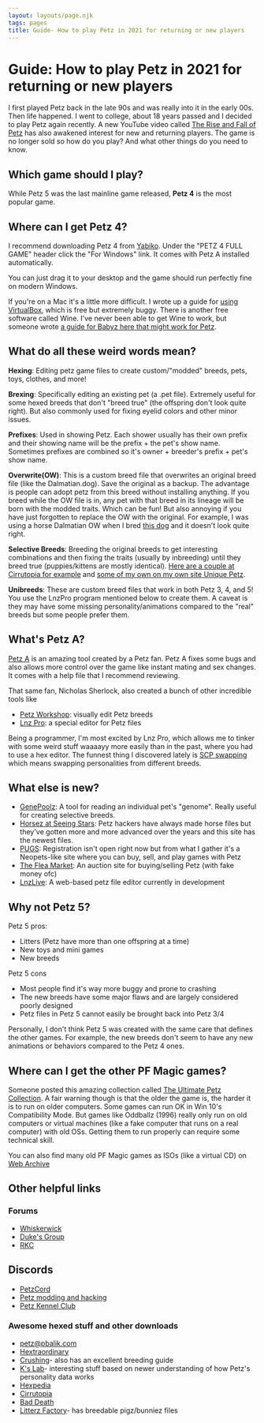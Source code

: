 ```yaml
---
layout: layouts/page.njk
tags: pages
title: Guide- How to play Petz in 2021 for returning or new players
---
```


# Guide: How to play Petz in 2021 for returning or new players

I first played Petz back in the late 90s and was really into it in the early 00s. Then life happened. I went to college, about 18 years passed and I decided to play Petz again recently. A new YouTube video called [The Rise and Fall of Petz](https://www.youtube.com/watch?v=4th4aokukRc) has also awakened interest for new and returning players. The game is no longer sold so how do you play? And what other things do you need to know.

## Which game should I play?

While Petz 5 was the last mainline game released, **Petz 4** is the most popular game.

## Where can I get Petz 4?

I recommend downloading Petz 4 from [Yabiko](https://reflettage.wixsite.com/yabiko/download). Under the "PETZ 4 FULL GAME" header click the "For Windows" link. It comes with Petz A installed automatically.

You can just drag it to your desktop and the game should run perfectly fine on modern Windows.

If you're on a Mac it's a little more difficult. I wrote up a guide for [using VirtualBox](https://petz.glitch.me/vm-tips.html), which is free but extremely buggy. There is another free software called Wine. I've never been able to get Wine to work, but someone wrote [a guide for Babyz here that might work for Petz](https://babyz.org/tutorials/mac.html).

## What do all these weird words mean?

**Hexing**: Editing petz game files to create custom/"modded" breeds, pets, toys, clothes, and more!

**Brexing**: Specifically editing an existing pet (a .pet file). Extremely useful for some hexed breeds that don't "breed true" (the offspring don't look quite right). But also commonly used for fixing eyelid colors and other minor issues.

**Prefixes**: Used in showing Petz. Each shower usually has their own prefix and their showing name will be the prefix + the pet's show name. Sometimes prefixes are combined so it's owner + breeder's prefix + pet's show name.

**Overwrite(OW)**: This is a custom breed file that overwrites an original breed file (like the Dalmatian.dog). Save the original as a backup. The advantage is people can adopt petz from this breed without installing anything. If you breed while the OW file is in, any pet with that breed in its lineage will be born with the modded traits. Which can be fun! But also annoying if you have just forgotten to replace the OW with the original. For example, I was using a horse Dalmatian OW when I bred [this dog](https://cdn.glitch.com/e8c48446-7221-44a1-aabd-d809cd1d1e34%2Fpetz93.png?v=1620517180223) and it doesn't look quite right.

**Selective Breeds**: Breeding the original breeds to get interesting combinations and then fixing the traits (usually by inbreeding) until they breed true (puppies/kittens are mostly identical). [Here are a couple at Cirrutopia for example](https://andi.rainbow-muffin.org/index.php?&main=selectivebreeds&top=downloads&left=selectivebreeds&bottom=downloads) and [some of my own on my own site Unique Petz](https://petz.glitch.me/selective-breeds.html).

**Unibreeds**: These are custom breed files that work in both Petz 3, 4, and 5! You use the LnzPro program mentioned below to create them. A caveat is they may have some missing personality/animations compared to the "real" breeds but some people prefer them.

## What's Petz A?

[Petz A](https://www.sherlocksoftware.org/page.php?id=6) is an amazing tool created by a Petz fan. Petz A fixes some bugs and also allows more control over the game like instant mating and sex changes. It comes with a help file that I recommend reviewing.

That same fan, Nicholas Sherlock, also created a bunch of other incredible tools like

- [Petz Workshop](https://www.sherlocksoftware.org/page.php?id=5): visually edit Petz breeds
- [Lnz Pro](https://www.sherlocksoftware.org/page.php?id=14): a special editor for Petz files

Being a programmer, I'm most excited by Lnz Pro, which allows me to tinker with some weird stuff waaaayy more easily than in the past, where you had to use a hex editor. The funnest thing I discovered lately is [SCP swapping](https://petzforum.proboards.com/thread/3255/scp-swapping-visual-tutorial) which means swapping personalities from different breeds.

## What else is new?

- [GenePoolz](https://reflettage.wixsite.com/yabiko/download): A tool for reading an individual pet's "genome". Really useful for creating selective breeds.
- [Horsez at Seeing Stars](https://seeingstars.site): Petz hackers have always made horse files but they've gotten more and more advanced over the years and this site has the newest files.
- [PUGS](https://www.petzuniversal.com): Registration isn't open right now but from what I gather it's a Neopets-like site where you can buy, sell, and play games with Petz
- [The Flea Market](https://tfm.petzcommunity.org/): An auction site for buying/selling Petz (with fake money ofc)
- [LnzLive](https://github.com/mnemoli/LnzLive): A web-based petz file editor currently in development

## Why not Petz 5?

Petz 5 pros:

- Litters (Petz have more than one offspring at a time)
- New toys and mini games
- New breeds

Petz 5 cons

- Most people find it's way more buggy and prone to crashing
- The new breeds have some major flaws and are largely considered poorly designed
- Petz files in Petz 5 cannot easily be brought back into Petz 3/4

Personally, I don't think Petz 5 was created with the same care that defines the other games. For example, the new breeds don't seem to have any new animations or behaviors compared to the Petz 4 ones.

## Where can I get the other PF Magic games?

Someone posted this amazing collection called [The Ultimate Petz Collection](http://kutheraver.com/acidtrip/petzinstallers.html). A fair warning though is that the older the game is, the harder it is to run on older computers. Some games can run OK in Win 10's Compatibility Mode. But games like Oddballz (1996) really only run on old computers or virtual machines (like a fake computer that runs on a real computer) with old OSs. Getting them to run properly can require some technical skill.

You can also find many old PF Magic games as ISOs (like a virtual CD) on [Web Archive](https://archive.org/search.php?query=pf%20magic)

## Other helpful links

### Forums

- [Whiskerwick](https://whiskerwick.boards.net)
- [Duke's Group](https://dj7.proboards.com)
- [RKC](https://petzforum.proboards.com)

## Discords

- [PetzCord](https://discord.gg/kkyBA2V)
- [Petz modding and hacking](http://discord.gg/bFanqDT)
- [Petz Kennel Club](https://petzkennelclub.co.uk)

### Awesome hexed stuff and other downloads

- [petz@pbalik.com](https://petz.pbalik.com)
- [Hextraordinary](https://lida.rainbow-muffin.org)
- [Crushing](https://crushingpetz.tumblr.com)- also has an excellent breeding guide
- [K's Lab](https://pikaglitch.neocities.org/download.html)- interesting stuff based on newer understanding of how Petz's personality data works
- [Hexpedia](http://hexpedia.totalh.net/index.php?i=1)
- [Cirrutopia](https://andi.rainbow-muffin.org)
- [Bad Death](https://baddeath.neocities.org)
- [Litterz Factory](http://homebody.eu/lf/)- has breedable pigz/bunniez files
